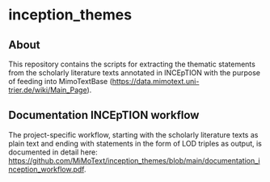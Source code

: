 # inception_themes

## About

This repository contains the scripts for extracting the thematic statements from the scholarly literature texts annotated in INCEpTION with the purpose of feeding into MimoTextBase (https://data.mimotext.uni-trier.de/wiki/Main_Page).

## Documentation INCEpTION workflow

The project-specific workflow, starting with the scholarly literature texts as plain text and ending with statements in the form of LOD triples as output, is documented in detail here: https://github.com/MiMoText/inception_themes/blob/main/documentation_inception_workflow.pdf.

